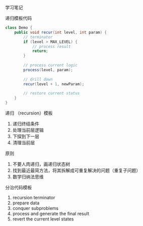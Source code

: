 学习笔记

递归模板代码

```java
class Demo {
    public void recur(int level, int param) { 
        // terminator 
        if (level > MAX_LEVEL) { 
            // process result 
            return; 
        }
    
        // process current logic 
        process(level, param);
    
        // drill down 
        recur(level + 1, newParam);
        
        // restore current status 
    }
}
```
递归 （recursion）模板

1. 递归终结条件
2. 处理当前层逻辑
3. 下探到下一层
4. 清理当前层

原则
1. 不要人肉递归，画递归状态树
2. 找到最近最简方法，将其拆解成可重复解决的问题（重复子问题）
3. 数学归纳法思维

分治代码模板
1. recursion terminator
2. prepare data
3. conquer subproblems
4. process and generate the final result
5. revert the current level states